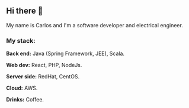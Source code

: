 ## Hi there 👋

My name is Carlos and I'm a software developer and electrical engineer.

### My stack:

**Back end:** Java (Spring Framework, JEE), Scala.

**Web dev:** React, PHP, NodeJs.

**Server side:** RedHat, CentOS.

**Cloud:** AWS.

**Drinks:** Coffee.

